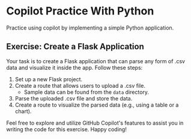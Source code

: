 # Copilot Practice With Python

Practice using copilot by implementing a simple Python application.

## Exercise: Create a Flask Application

Your task is to create a Flask application that can parse any form of .csv data and visualize it inside the app. Follow these steps:

1. Set up a new Flask project.
2. Create a route that allows users to upload a .csv file.
    * Sample data can be found from the `data` directory.
3. Parse the uploaded .csv file and store the data.
4. Create a route to visualize the parsed data (e.g., using a table or a chart).

Feel free to explore and utilize GitHub Copilot's features to assist you in writing the code for this exercise. Happy coding!
